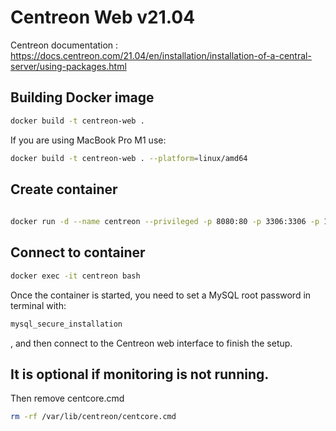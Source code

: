 # Centreon Web v21.04
Centreon documentation : https://docs.centreon.com/21.04/en/installation/installation-of-a-central-server/using-packages.html

## Building Docker image

```bash
docker build -t centreon-web .
```
If you are using MacBook Pro M1 use:  
```bash
docker build -t centreon-web . --platform=linux/amd64
```
  
## Create container

```bash
	
docker run -d --name centreon --privileged -p 8080:80 -p 3306:3306 -p 10022:22 -v /sys/fs/cgroup:/sys/fs/cgroup:ro centreon-web
```

## Connect to container

```bash
docker exec -it centreon bash
```

Once the container is started, you need to set a MySQL root password in terminal with:
```bash
mysql_secure_installation
```
, and then connect to the Centreon web interface to finish the setup.

## It is optional if monitoring is not running. 
Then remove centcore.cmd
```bash
rm -rf /var/lib/centreon/centcore.cmd
```
